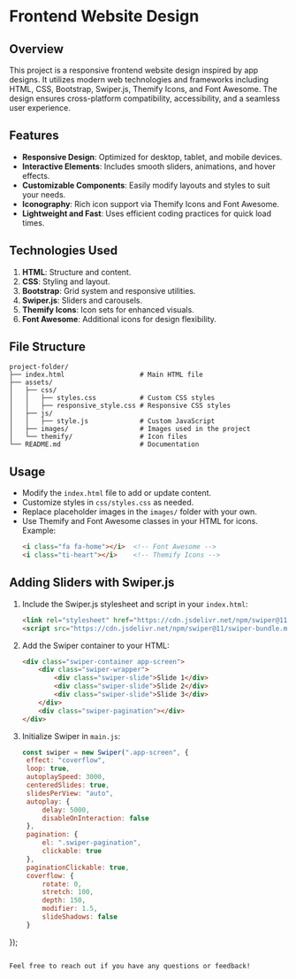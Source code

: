 # Frontend Website Design 

## Overview
This project is a responsive frontend website design inspired by app designs. It utilizes modern web technologies and frameworks including HTML, CSS, Bootstrap, Swiper.js, Themify Icons, and Font Awesome. The design ensures cross-platform compatibility, accessibility, and a seamless user experience.

## Features
- **Responsive Design**: Optimized for desktop, tablet, and mobile devices.
- **Interactive Elements**: Includes smooth sliders, animations, and hover effects.
- **Customizable Components**: Easily modify layouts and styles to suit your needs.
- **Iconography**: Rich icon support via Themify Icons and Font Awesome.
- **Lightweight and Fast**: Uses efficient coding practices for quick load times.

## Technologies Used
1. **HTML**: Structure and content.
2. **CSS**: Styling and layout.
3. **Bootstrap**: Grid system and responsive utilities.
4. **Swiper.js**: Sliders and carousels.
5. **Themify Icons**: Icon sets for enhanced visuals.
6. **Font Awesome**: Additional icons for design flexibility.

## File Structure
```
project-folder/
├── index.html                   # Main HTML file
├── assets/           
│   ├── css/
│   │   ├── styles.css           # Custom CSS styles
│   │   ├── responsive_style.css # Responsive CSS styles
│   ├── js/
│   │   ├── style.js             # Custom JavaScript
│   ├── images/                  # Images used in the project
│   └── themify/                 # Icon files
└── README.md                    # Documentation
```

## Usage
- Modify the `index.html` file to add or update content.
- Customize styles in `css/styles.css` as needed.
- Replace placeholder images in the `images/` folder with your own.
- Use Themify and Font Awesome classes in your HTML for icons.
  Example:
  ```html
  <i class="fa fa-home"></i>  <!-- Font Awesome -->
  <i class="ti-heart"></i>    <!-- Themify Icons -->
  ```

## Adding Sliders with Swiper.js
1. Include the Swiper.js stylesheet and script in your `index.html`:
   ```html
   <link rel="stylesheet" href="https://cdn.jsdelivr.net/npm/swiper@11/swiper-bundle.min.css" />
   <script src="https://cdn.jsdelivr.net/npm/swiper@11/swiper-bundle.min.js"></script>
   ```
2. Add the Swiper container to your HTML:
   ```html
   <div class="swiper-container app-screen">
       <div class="swiper-wrapper">
           <div class="swiper-slide">Slide 1</div>
           <div class="swiper-slide">Slide 2</div>
           <div class="swiper-slide">Slide 3</div>
       </div>
       <div class="swiper-pagination"></div>
   </div>
   ```
3. Initialize Swiper in `main.js`:
   ```javascript
   const swiper = new Swiper(".app-screen", {
    effect: "coverflow",
    loop: true,
    autoplaySpeed: 3000,
    centeredSlides: true,
    slidesPerView: "auto",
    autoplay: {
        delay: 5000,
        disableOnInteraction: false
    },
    pagination: {
        el: ".swiper-pagination",
        clickable: true
    },
    paginationClickable: true,
    coverflow: {
        rotate: 0,
        stretch: 100,
        depth: 150,
        modifier: 1.5,
        slideShadows: false
    }
});
   ```

Feel free to reach out if you have any questions or feedback!

